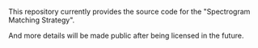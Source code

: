 This repository currently provides the source code for the "Spectrogram Matching Strategy". 


And more details will be made public after being licensed in the future.

